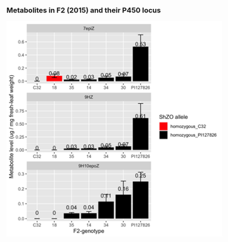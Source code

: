 ### Metabolites in F2 (2015) and their P450 locus
<img src="metabolites_and_ShZO_alleles.png" width = 600px>
